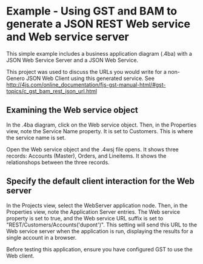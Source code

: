 # Example - Using GST and BAM to generate a JSON REST Web service and Web service server

This simple example includes a business application diagram (.4ba) with a JSON Web Service Server and a JSON Web Service.

This project was used to discuss the URLs you would write for a non-Genero JSON Web Client using this generated service. See http://4js.com/online_documentation/fjs-gst-manual-html/#gst-topics/c_gst_bam_rest_json_url.html

## Examining the Web service object

In the .4ba diagram, click on the Web service object. Then, in the Properties view, note the Service Name property. It is set to Customers. This is where the service name is set. 

Open the Web service object and the .4wsj file opens. It shows three records: Accounts (Master), Orders, and Lineitems. It shows the relationshops between the three records.

## Specify the default client interaction for the Web server

In the Projects view, select the WebServer application node. Then, in the Properties view, note the Application Server entries. The Web service property is set to true, and the Web service URL suffix is set to "REST/Customers/Accounts('dupont')". This setting will send this URL to the Web service server when the application is run, displaying the results for a single account in a browser.

Before testing this application, ensure you have configured GST to use the Web client.

